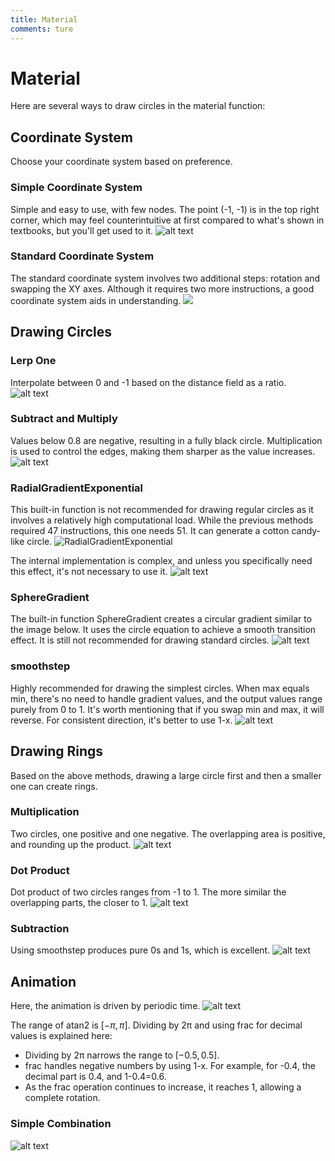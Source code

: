 ```yaml
---
title: Material
comments: ture
---
```


# Material

Here are several ways to draw circles in the material function:

## Coordinate System
Choose your coordinate system based on preference.

### Simple Coordinate System
Simple and easy to use, with few nodes. The point (-1, -1) is in the top right corner, which may feel counterintuitive at first compared to what's shown in textbooks, but you'll get used to it.
![alt text](../../assets/images/Material_image-1.png)

### Standard Coordinate System
The standard coordinate system involves two additional steps: rotation and swapping the XY axes. Although it requires two more instructions, a good coordinate system aids in understanding.
![](../../assets/images/Material_image.png)

## Drawing Circles

### Lerp One
Interpolate between 0 and -1 based on the distance field as a ratio.
![alt text](../../assets/images/Material_image-2.png)

### Subtract and Multiply
Values below 0.8 are negative, resulting in a fully black circle. Multiplication is used to control the edges, making them sharper as the value increases.
![alt text](../../assets/images/Material_image-3.png)

### RadialGradientExponential
This built-in function is not recommended for drawing regular circles as it involves a relatively high computational load. While the previous methods required 47 instructions, this one needs 51. It can generate a cotton candy-like circle.
![RadialGradientExponential](../../assets/images/Material_image-4.png)

The internal implementation is complex, and unless you specifically need this effect, it's not necessary to use it.
![alt text](../../assets/images/Material_image-5.png)

### SphereGradient
The built-in function SphereGradient creates a circular gradient similar to the image below. It uses the circle equation to achieve a smooth transition effect. It is still not recommended for drawing standard circles.
![alt text](../../assets/images/Material_image-6.png)

### smoothstep
Highly recommended for drawing the simplest circles. When max equals min, there's no need to handle gradient values, and the output values range purely from 0 to 1. It's worth mentioning that if you swap min and max, it will reverse. For consistent direction, it's better to use 1-x.
![alt text](../../assets/images/Material_image-9.png)

## Drawing Rings
Based on the above methods, drawing a large circle first and then a smaller one can create rings.

### Multiplication
Two circles, one positive and one negative. The overlapping area is positive, and rounding up the product.
![alt text](../../assets/images/Material_image-7.png)

### Dot Product
Dot product of two circles ranges from -1 to 1. The more similar the overlapping parts, the closer to 1.
![alt text](../../assets/images/Material_image-8.png)

### Subtraction
Using smoothstep produces pure 0s and 1s, which is excellent.
![alt text](../../assets/images/Material_image-10.png)

## Animation
Here, the animation is driven by periodic time.
![alt text](../../assets/images/Material_image-11.png)

The range of atan2 is $\left[ -\pi, \pi \right]$. Dividing by 2π and using frac for decimal values is explained here:

- Dividing by 2π narrows the range to $\left[ -0.5, 0.5 \right]$.
- frac handles negative numbers by using 1-x. For example, for -0.4, the decimal part is 0.4, and 1-0.4=0.6.
- As the frac operation continues to increase, it reaches 1, allowing a complete rotation.

### Simple Combination
![alt text](../../assets/images/Material_image-12.png)